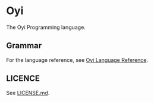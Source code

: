 # Oyi

The Oyi Programming language.

## Grammar

For the language reference, see [Oyi Language Reference](https://github.com/timmyjose/project-oyi/tree/master/docs/core-language.md).

## LICENCE

See [LICENSE.md](LICENSE.md).